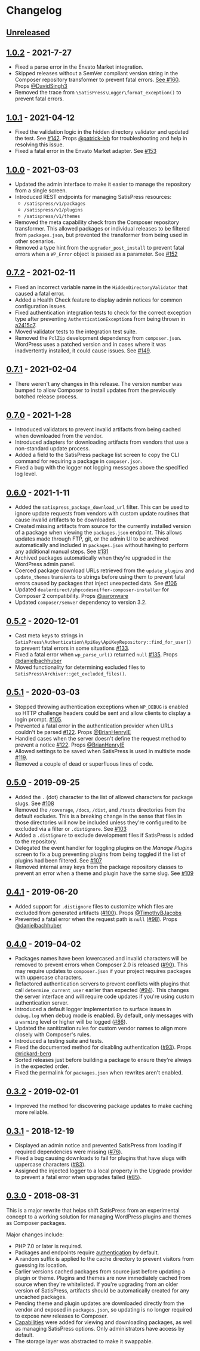 # Changelog

## [Unreleased]

## [1.0.2] - 2021-7-27

* Fixed a parse error in the Envato Market integration.
* Skipped releases without a SemVer compliant version string in the Composer repository transformer to prevent fatal errors. [See #160](https://github.com/cedaro/satispress/issues/160). Props [@DavidSingh3](https://github.com/DavidSingh3)
* Removed the trace from `\SatisPress\Logger\format_exception()` to prevent fatal errors.

## [1.0.1] - 2021-04-12

* Fixed the validation logic in the hidden directory validator and updated the test. See [#142](https://github.com/cedaro/satispress/issues/142). Props [@patrick-leb](https://github.com/patrick-leb) for troubleshooting and help in resolving this issue.
* Fixed a fatal error in the Envato Market adapter. See [#153](https://github.com/cedaro/satispress/issues/153)

## [1.0.0] - 2021-03-03

* Updated the admin interface to make it easier to manage the repository from a single screen.
* Introduced REST endpoints for managing SatisPress resources:
	* `/satispress/v1/packages`
	* `/satispress/v1/plugins`
	* `/satispress/v1/themes`
* Removed the meta capability check from the Composer repository transformer. This allowed packages or individual releases to be filtered from `packages.json`, but prevented the transformer from being used in other scenarios.
* Removed a type hint from the `upgrader_post_install` to prevent fatal errors when a `WP_Error` object is passed as a parameter. See [#152](https://github.com/cedaro/satispress/issues/152)

## [0.7.2] - 2021-02-11

* Fixed an incorrect variable name in the `HiddenDirectoryValidator` that caused a fatal error.
* Added a Health Check feature to display admin notices for common configuration issues.
* Fixed authentication integration tests to check for the correct exception type after preventing `AuthenticationException`s from being thrown in [a2415c7](https://github.com/cedaro/satispress/commit/a2415c7eaf2f3b7f4bb81baf7bed22cb19aad26e).
* Moved validator tests to the integration test suite.
* Removed the `PclZip` development dependency from `composer.json`. WordPress uses a patched version and in cases where it was inadvertently installed, it could cause issues. See [#149](https://github.com/cedaro/satispress/issues/149).

## [0.7.1] - 2021-02-04

* There weren't any changes in this release. The version number was bumped to allow Composer to install updates from the previously botched release process.

## [0.7.0] - 2021-1-28

* Introduced validators to prevent invalid artifacts from being cached when downloaded from the vendor.
* Introduced adapters for downloading artifacts from vendors that use a non-standard update process.
* Added a field to the SatisPress package list screen to copy the CLI command for requiring a package in `composer.json`.
* Fixed a bug with the logger not logging messages above the specified log level.

## [0.6.0] - 2021-1-11

* Added the `satispress_package_download_url` filter. This can be used to ignore update requests from vendors with custom update routines that cause invalid artifacts to be downloaded.
* Created missing artifacts from source for the currently installed version of a package when viewing the `packages.json` endpoint. This allows updates made through FTP, git, or the admin UI to be archived automatically and included in `packages.json` without having to perform any additional manual steps. See [#131](https://github.com/cedaro/satispress/issues/131)
* Archived packages automatically when they're upgraded in the WordPress admin panel.
* Coerced package download URLs retrieved from the `update_plugins` and `update_themes` transients to strings before using them to prevent fatal errors caused by packages that inject unexpected data. See [#106](https://github.com/cedaro/satispress/issues/106)
* Updated `dealerdirect/phpcodesniffer-composer-installer` for Composer 2 compatibility. Props [@aaronware](https://github.com/aaronware) 
* Updated `composer/semver` dependency to version 3.2.

## [0.5.2] - 2020-12-01

* Cast meta keys to strings in `SatisPress\Authentication\ApiKey\ApiKeyRepository::find_for_user()` to prevent fatal errors in some situations [#133](https://github.com/cedaro/satispress/issues/133).
* Fixed a fatal error when `wp_parse_url()` returned `null` [#135](https://github.com/cedaro/satispress/pull/135). Props [@danielbachhuber](https://github.com/danielbachhuber)
* Moved functionality for determining excluded files to `SatisPress\Archiver::get_excluded_files()`.

## [0.5.1] - 2020-03-03

* Stopped throwing authentication exceptions when `WP_DEBUG` is enabled so HTTP challenge headers could be sent and allow clients to display a login prompt. [#105](https://github.com/cedaro/satispress/issues/105).
* Prevented a fatal error in the authentication provider when URLs couldn't be parsed [#122](https://github.com/cedaro/satispress/pull/122). Props [@BrianHenryIE](https://github.com/BrianHenryIE)
* Handled cases when the server doesn't define the request method to prevent a notice [#122](https://github.com/cedaro/satispress/pull/122). Props [@BrianHenryIE](https://github.com/BrianHenryIE)
* Allowed settings to be saved when SatisPress is used in multisite mode [#119](https://github.com/cedaro/satispress/issues/119).
* Removed a couple of dead or superfluous lines of code.

## [0.5.0] - 2019-09-25

* Added the `.` (dot) character to the list of allowed characters for package slugs. See [#108](https://github.com/cedaro/satispress/issues/108)
* Removed the `/coverage`, `/docs`, `/dist`, and `/tests` directories from the default excludes. This is a breaking change in the sense that files in those directories will now be included unless they're configured to be excluded via a filter or `.distignore`. See [#103](https://github.com/cedaro/satispress/issues/103)
* Added a `.distignore` to exclude development files if SatisPress is added to the repository.
* Delegated the event handler for toggling plugins on the *Manage Plugins* screen to fix a bug preventing plugins from being toggled if the list of plugins had been filtered. See [#107](https://github.com/cedaro/satispress/issues/107)
* Removed internal array keys from the package repository classes to prevent an error when a theme and plugin have the same slug. See [#109](https://github.com/cedaro/satispress/issues/109)

## [0.4.1] - 2019-06-20

* Added support for `.distignore` files to customize which files are excluded from generated artifacts ([#100](https://github.com/cedaro/satispress/issues/100)). Props [@TimothyBJacobs](https://github.com/TimothyBJacobs)
* Prevented a fatal error when the request path is `null` ([#98](https://github.com/cedaro/satispress/issues/98)). Props [@danielbachhuber](https://github.com/danielbachhuber)

## [0.4.0] - 2019-04-02

* Packages names have been lowercased and invalid characters will be removed to prevent errors when Composer 2.0 is released ([#90](https://github.com/cedaro/satispress/issues/90)). This may require updates to `composer.json` if your project requires packages with uppercase characters.
* Refactored authentication servers to prevent conflicts with plugins that call `determine_current_user` earlier than expected ([#94](https://github.com/cedaro/satispress/issues/94)). This changes the server interface and will require code updates if you're using custom authentication server.
* Introduced a default logger implementation to surface issues in `debug.log` when debug mode is enabled. By default, only messages with a `warning` level or higher will be logged ([#86](https://github.com/cedaro/satispress/issues/86)). 
* Updated the sanitization rules for custom vendor names to align more closely with Composer's rules.
* Introduced a testing suite and tests.
* Fixed the documented method for disabling authentication ([#93](https://github.com/cedaro/satispress/pull/93)). Props [@rickard-berg](https://github.com/rickard-berg)
* Sorted releases just before building a package to ensure they're always in the expected order.
* Fixed the permalink for `packages.json` when rewrites aren't enabled.

## [0.3.2] - 2019-02-01

* Improved the method for discovering package updates to make caching more reliable.

## [0.3.1] - 2018-12-19

* Displayed an admin notice and prevented SatisPress from loading if required dependencies were missing ([#76](https://github.com/cedaro/satispress/issues/76)).
* Fixed a bug causing downloads to fail for plugins that have slugs with uppercase characters ([#83](https://github.com/cedaro/satispress/issues/83)).
* Assigned the injected logger to a local property in the Upgrade provider to prevent a fatal error when upgrades failed ([#85](https://github.com/cedaro/satispress/issues/85)).

## [0.3.0] - 2018-08-31

This is a major rewrite that helps shift SatisPress from an experimental concept to a working solution for managing WordPress plugins and themes as Composer packages.

Major changes include:

* PHP 7.0 or later is required.
* Packages and endpoints require [authentication](docs/security.md) by default.
* A random suffix is applied to the cache directory to prevent visitors from guessing its location.
* Earlier versions cached packages from source just before updating a plugin or theme. Plugins and themes are now immediately cached from source when they're whitelisted. If you're upgrading from an older version of SatisPress, artifacts should be automatically created for any uncached packages.
* Pending theme and plugin updates are downloaded directly from the vendor and exposed in `packages.json`, so updating is no longer required to expose new releases to Composer.
* [Capabilities](docs/security.md#capabilities) were added for viewing and downloading packages, as well as managing SatisPress options. Only administrators have access by default.
* The storage layer was abstracted to make it swappable.

[Unreleased]: https://github.com/cedaro/satispress/compare/v1.0.2...HEAD
[1.0.2]: https://github.com/cedaro/satispress/compare/v1.0.1...v1.0.2
[1.0.1]: https://github.com/cedaro/satispress/compare/v1.0.0...v1.0.1
[1.0.0]: https://github.com/cedaro/satispress/compare/v0.7.2...v1.0.0
[0.7.2]: https://github.com/cedaro/satispress/compare/v0.7.1...v0.7.2
[0.7.1]: https://github.com/cedaro/satispress/compare/v0.7.0...v0.7.1
[0.7.0]: https://github.com/cedaro/satispress/compare/v0.6.0...v0.7.0
[0.6.0]: https://github.com/cedaro/satispress/compare/v0.5.2...v0.6.0
[0.5.2]: https://github.com/cedaro/satispress/compare/v0.5.1...v0.5.2
[0.5.1]: https://github.com/cedaro/satispress/compare/v0.5.0...v0.5.1
[0.5.0]: https://github.com/cedaro/satispress/compare/v0.4.1...v0.5.0
[0.4.1]: https://github.com/cedaro/satispress/compare/v0.4.0...v0.4.1
[0.4.0]: https://github.com/cedaro/satispress/compare/v0.3.2...v0.4.0
[0.3.2]: https://github.com/cedaro/satispress/compare/v0.3.1...v0.3.2
[0.3.1]: https://github.com/cedaro/satispress/compare/v0.3.0...v0.3.1
[0.3.0]: https://github.com/cedaro/satispress/compare/v0.2.3...v0.3.0
